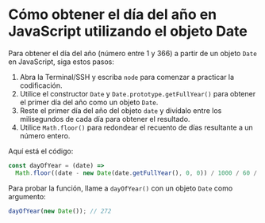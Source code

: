 # Cómo obtener el día del año en JavaScript utilizando el objeto Date

Para obtener el día del año (número entre 1 y 366) a partir de un objeto `Date` en JavaScript, siga estos pasos:

1. Abra la Terminal/SSH y escriba `node` para comenzar a practicar la codificación.
2. Utilice el constructor `Date` y `Date.prototype.getFullYear()` para obtener el primer día del año como un objeto `Date`.
3. Reste el primer día del año del objeto `date` y divídalo entre los milisegundos de cada día para obtener el resultado.
4. Utilice `Math.floor()` para redondear el recuento de días resultante a un número entero.

Aquí está el código:

```js
const dayOfYear = (date) =>
  Math.floor((date - new Date(date.getFullYear(), 0, 0)) / 1000 / 60 / 60 / 24);
```

Para probar la función, llame a `dayOfYear()` con un objeto `Date` como argumento:

```js
dayOfYear(new Date()); // 272
```
